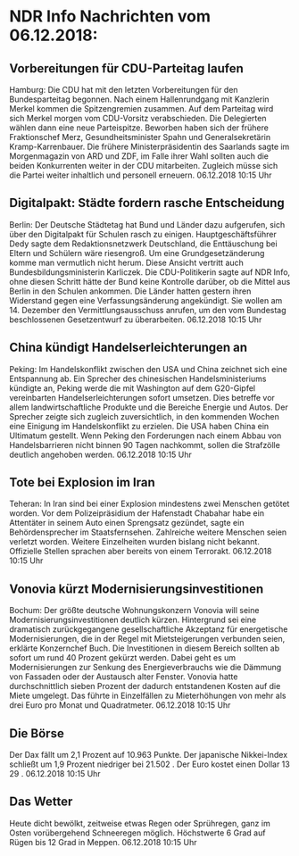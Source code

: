 # NDR Info Nachrichten vom 06.12.2018:


## Vorbereitungen für CDU-Parteitag laufen
Hamburg: Die CDU hat mit den letzten Vorbereitungen für den Bundesparteitag begonnen. Nach einem Hallenrundgang mit Kanzlerin Merkel kommen die Spitzengremien zusammen. Auf dem Parteitag wird sich Merkel morgen vom CDU-Vorsitz verabschieden. Die Delegierten wählen dann eine neue Parteispitze. Beworben haben sich der frühere Fraktionschef Merz, Gesundheitsminister Spahn und Generalsekretärin Kramp-Karrenbauer. Die frühere Ministerpräsidentin des Saarlands sagte im Morgenmagazin von ARD und ZDF, im Falle ihrer Wahl sollten auch die beiden Konkurrenten weiter in der CDU mitarbeiten. Zugleich müsse sich die Partei weiter inhaltlich und personell erneuern. 06.12.2018 10:15 Uhr 

## Digitalpakt: Städte fordern rasche Entscheidung
Berlin: Der Deutsche Städtetag hat Bund und Länder dazu aufgerufen, sich über den Digitalpakt für Schulen rasch zu einigen. Hauptgeschäftsführer Dedy sagte dem Redaktionsnetzwerk Deutschland, die Enttäuschung bei Eltern und Schülern wäre riesengroß. Um eine Grundgesetzänderung komme man vermutlich nicht herum. Diese Ansicht vertritt auch Bundesbildungsministerin Karliczek. Die CDU-Politikerin sagte auf NDR Info, ohne diesen Schritt hätte der Bund keine Kontrolle darüber, ob die Mittel aus Berlin in den Schulen ankommen. Die Länder hatten gestern ihren Widerstand gegen eine Verfassungsänderung angekündigt. Sie wollen am 14. Dezember den Vermittlungsausschuss anrufen, um den vom Bundestag beschlossenen Gesetzentwurf zu überarbeiten. 06.12.2018 10:15 Uhr 

## China kündigt Handelserleichterungen an
Peking: Im Handelskonflikt zwischen den USA und China zeichnet sich eine Entspannung ab. Ein Sprecher des chinesischen Handelsministeriums kündigte an, Peking werde die mit Washington auf dem G20-Gipfel vereinbarten Handelserleichterungen sofort umsetzen. Dies betreffe vor allem landwirtschaftliche Produkte und die Bereiche Energie und Autos. Der Sprecher zeigte sich zugleich zuversichtlich, in den kommenden Wochen eine Einigung im Handelskonflikt zu erzielen. Die USA haben China ein Ultimatum gestellt. Wenn Peking den Forderungen nach einem Abbau von Handelsbarrieren nicht binnen 90 Tagen nachkommt, sollen die Strafzölle deutlich angehoben werden. 06.12.2018 10:15 Uhr 

## Tote bei Explosion im Iran
Teheran: 	In Iran sind bei einer Explosion mindestens zwei Menschen getötet worden. Vor dem Polizeipräsidium der Hafenstadt Chabahar habe ein Attentäter in seinem Auto einen Sprengsatz gezündet, sagte ein Behördensprecher im Staatsfernsehen. Zahlreiche weitere Menschen seien verletzt worden. Weitere Einzelheiten wurden bislang nicht bekannt. Offizielle Stellen sprachen aber bereits von einem Terrorakt. 06.12.2018 10:15 Uhr 

## Vonovia kürzt Modernisierungsinvestitionen
Bochum: 	Der größte deutsche Wohnungskonzern Vonovia will seine Modernisierungsinvestitionen deutlich kürzen. Hintergrund sei eine dramatisch zurückgegangene gesellschaftliche Akzeptanz für energetische Modernisierungen, die in der Regel mit Mietsteigerungen verbunden seien, erklärte Konzernchef Buch. Die Investitionen in diesem Bereich sollten ab sofort um rund 40 Prozent gekürzt werden. Dabei geht es um Modernisierungen zur Senkung des Energieverbrauchs wie die Dämmung von Fassaden oder der Austausch alter Fenster. Vonovia hatte durchschnittlich sieben Prozent der dadurch entstandenen Kosten auf die Miete umgelegt. Das führte in Einzelfällen zu Mieterhöhungen von mehr als drei Euro pro Monat und Quadratmeter. 06.12.2018 10:15 Uhr 

## Die Börse
Der Dax fällt um  2,1  Prozent auf  10.963  Punkte. Der japanische Nikkei-Index schließt um  1,9  Prozent niedriger bei  21.502 . Der Euro kostet einen Dollar  13 29 . 06.12.2018 10:15 Uhr 

## Das Wetter
Heute dicht bewölkt, zeitweise etwas Regen oder Sprühregen, ganz im Osten vorübergehend Schneeregen möglich. Höchstwerte 6 Grad auf Rügen bis 12 Grad in Meppen. 06.12.2018 10:15 Uhr 
